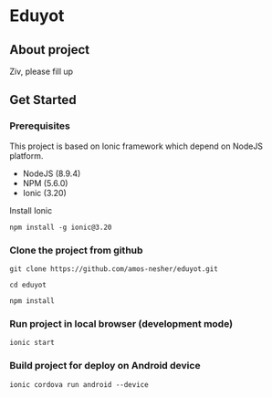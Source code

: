 # Eduyot

## About project
Ziv, please fill up


## Get Started

### Prerequisites
This project is based on Ionic framework which depend on NodeJS platform. 

- NodeJS (8.9.4)
- NPM (5.6.0)
- Ionic (3.20)

Install Ionic
```
npm install -g ionic@3.20
```

### Clone the project from github
```
git clone https://github.com/amos-nesher/eduyot.git

cd eduyot

npm install
```

### Run project in local browser (development mode)
```
ionic start
```

### Build project for deploy on Android device
```
ionic cordova run android --device
```

